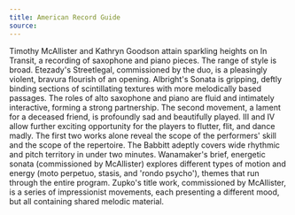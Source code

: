 ```yaml
---
title: American Record Guide
source: 
---
```

Timothy McAllister and Kathryn Goodson attain sparkling heights on In Transit, a recording of saxophone and piano pieces. The range of style is broad. Etezady's Streetlegal, commissioned by the duo, is a pleasingly violent, bravura flourish of an opening. Albright's Sonata is gripping, deftly binding sections of scintillating textures with more melodically based passages. The roles of alto saxophone and piano are fluid and intimately interactive, forming a strong partnership. The second movement, a lament for a deceased friend, is profoundly sad and beautifully played. III and IV allow further exciting opportunity for the players to flutter, flit, and dance madly. The first two works alone reveal the scope of the performers' skill and the scope of the repertoire. The Babbitt adeptly covers wide rhythmic and pitch territory in under two minutes. Wanamaker's brief, energetic sonata (commissioned by McAllister) explores different types of motion and energy (moto perpetuo, stasis, and 'rondo psycho'), themes that run through the entire program. Zupko's title work, commissioned by McAllister, is a series of impressionist movements, each presenting a different mood, but all containing shared melodic material.